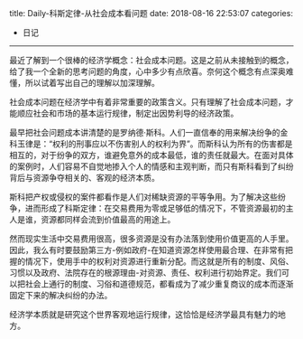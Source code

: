 title: Daily-科斯定律-从社会成本看问题
date: 2018-08-16 22:53:07
categories:
- 日记

---

最近了解到一个很棒的经济学概念：社会成本问题。这是之前从未接触到的概念，给了我一个全新的思考问题的角度，心中多少有点欣喜。奈何这个概念有点深奥难懂，所以试着写出自己的理解以加深理解。

社会成本问题在经济学中有着非常重要的政策含义。只有理解了社会成本问题，才能顺应社会和市场的基本运行规律，制定出因势利导的经济政策。

最早把社会问题成本讲清楚的是罗纳德·斯科。人们一直信奉的用来解决纷争的金科玉律是：“权利的刑事应以不伤害别人的权利为界”。而斯科认为所有的伤害都是相互的，对于纷争的双方，谁避免意外的成本最低，谁的责任就最大。在面对具体的案例时，人们容易不自觉地掺入个人的情感和主观判断，而只有斯科看到了纠纷背后与资源争夺相关的、客观的经济本质。

斯科把产权或侵权的案件都看作是人们对稀缺资源的平等争用。为了解决这些纷争，进而形成了科斯定律：在交易费用为零或足够低的情况下，不管资源最初的主人是谁，资源都同样会流到价值最高的用途上。

然而现实生活中交易费用很高，很多资源是没有办法落到使用价值更高的人手里。因此，我么有时要鼓励第三方-例如政府-在知道资源怎样使用最合理、在非常有把握的情况下，使用手中的权利对资源进行重新分配。而这就是所有的制度、风俗、习惯以及政府、法院存在的根源理由-对资源、责任、权利进行初始界定。我们可以把社会上通行的制度、习俗和道德规范，都看成为了减少重复商议的成本而逐渐固定下来的解决纠纷的办法。

经济学本质就是研究这个世界客观地运行规律，这恰恰是经济学最具有魅力的地方。